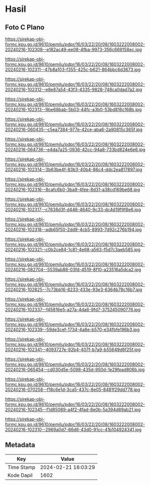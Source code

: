 # Hasil

## Foto C Plano

https://sirekap-obj-formc.kpu.go.id/9610/pemilu/pdpr/16/03/22/20/08/1603222008002-20240216-102308--e182ac49-ee08-4fba-9973-356c669158ec.jpg

https://sirekap-obj-formc.kpu.go.id/9610/pemilu/pdpr/16/03/22/20/08/1603222008002-20240216-102311--47b8a103-f355-425c-b621-864bbc6d3673.jpg

https://sirekap-obj-formc.kpu.go.id/9610/pemilu/pdpr/16/03/22/20/08/1603222008002-20240216-102312--e8e87a54-43f3-4335-9828-748ca0dad7a2.jpg

https://sirekap-obj-formc.kpu.go.id/9610/pemilu/pdpr/16/03/22/20/08/1603222008002-20240216-102313--9be68bab-5b03-44fc-a3b0-53bd816c168b.jpg

https://sirekap-obj-formc.kpu.go.id/9610/pemilu/pdpr/16/03/22/20/08/1603222008002-20240216-060435--c5ea7384-977e-42ce-aba6-2a90815c365f.jpg

https://sirekap-obj-formc.kpu.go.id/9610/pemilu/pdpr/16/03/22/20/08/1603222008002-20240216-064736--e4da7a25-0936-42cc-94a8-733bd824e6e6.jpg

https://sirekap-obj-formc.kpu.go.id/9610/pemilu/pdpr/16/03/22/20/08/1603222008002-20240216-102314--3b63be4f-83b3-40b4-86c4-ddc2ea817897.jpg

https://sirekap-obj-formc.kpu.go.id/9610/pemilu/pdpr/16/03/22/20/08/1603222008002-20240216-102316--8cafc6b0-3ba9-4fee-8d31-a38cd169be68.jpg

https://sirekap-obj-formc.kpu.go.id/9610/pemilu/pdpr/16/03/22/20/08/1603222008002-20240216-102317--c7838d3f-d446-4640-9c33-dc4d19f9f8e6.jpg

https://sirekap-obj-formc.kpu.go.id/9610/pemilu/pdpr/16/03/22/20/08/1603222008002-20240216-102318--adb65f50-2dd9-4cb5-8993-7d92c276b194.jpg

https://sirekap-obj-formc.kpu.go.id/9610/pemilu/pdpr/16/03/22/20/08/1603222008002-20240216-102321--c0b2ce84-1c81-4e68-a563-f5d7c3aeb585.jpg

https://sirekap-obj-formc.kpu.go.id/9610/pemilu/pdpr/16/03/22/20/08/1603222008002-20240216-082704--5539ab88-03fd-4519-8f10-a23516a5dca2.jpg

https://sirekap-obj-formc.kpu.go.id/9610/pemilu/pdpr/16/03/22/20/08/1603222008002-20240216-102825--7c73bb16-8233-433e-93e3-6364b78c16b7.jpg

https://sirekap-obj-formc.kpu.go.id/9610/pemilu/pdpr/16/03/22/20/08/1603222008002-20240216-102337--f45816e5-a27a-4da6-9fd7-375245090776.jpg

https://sirekap-obj-formc.kpu.go.id/9610/pemilu/pdpr/16/03/22/20/08/1603222008002-20240216-102339--59de3cef-1734-4a8e-b570-e34fbfe196b3.jpg

https://sirekap-obj-formc.kpu.go.id/9610/pemilu/pdpr/16/03/22/20/08/1603222008002-20240216-102341--4093727e-92b4-407f-b7a9-b55649d6f25f.jpg

https://sirekap-obj-formc.kpu.go.id/9610/pemilu/pdpr/16/03/22/20/08/1603222008002-20240216-065454--cd030d5e-5098-435d-950d-1e29fead806b.jpg

https://sirekap-obj-formc.kpu.go.id/9610/pemilu/pdpr/16/03/22/20/08/1603222008002-20240216-070258--f18c6e1d-3ca5-437c-8e05-8481f29dd778.jpg

https://sirekap-obj-formc.kpu.go.id/9610/pemilu/pdpr/16/03/22/20/08/1603222008002-20240216-102345--f1d85089-a4f2-4fad-8e0b-5a394d89ab21.jpg

https://sirekap-obj-formc.kpu.go.id/9610/pemilu/pdpr/16/03/22/20/08/1603222008002-20240216-102310--2969a0d7-86d6-43d0-91cc-41b104924341.jpg


## Metadata

| Key        | Value               |
| ---------- | ------------------- |
| Time Stamp | 2024-02-21 16:03:29 |
| Kode Dapil | 1602                |



